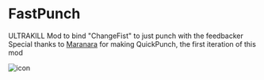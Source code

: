 # FastPunch
ULTRAKILL Mod to bind "ChangeFist" to just punch with the feedbacker <br>
Special thanks to [Maranara](https://github.com/maranarasauce/) for making QuickPunch, the first iteration of this mod <br>

![icon](https://user-images.githubusercontent.com/58375877/230826921-c5a3e498-419e-467e-aa42-fa0e8345e8b4.png)
